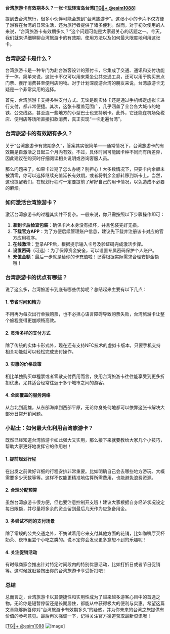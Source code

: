 **台湾旅游卡有效期多久？一张卡玩转宝岛台湾[[TG💪+ @esim1088](https://t.me/s/esim1088)]**

提到去台湾旅行，很多小伙伴可能会想到“台湾旅游卡”。这张小小的卡片不仅方便了游客在台湾的日常生活，还为旅行者提供了诸多便利。然而，对于初次使用的人来说，“台湾旅游卡有效期多久？”这个问题可能是大家最关心的话题之一。今天，我们就来详细聊聊台湾旅游卡的有效期、使用方法以及如何最大限度地利用这张卡。

### 台湾旅游卡是什么？

台湾旅游卡是一种专门为赴台游客设计的预付卡，它集成了交通、通讯和支付功能于一体。简单来说，这张卡不仅可以用来乘坐公共交通工具，还可以用于购买景点门票、餐厅消费甚至便利店购物。对于计划深度游台湾的朋友来说，台湾旅游卡无疑是一个非常实用的选择。

首先，台湾旅游卡支持多种支付方式。无论是刷实体卡还是通过手机绑定虚拟卡进行支付，都非常便捷。其次，这张卡覆盖范围广，几乎涵盖了全台各大城市的地铁、公交线路，甚至连一些地方的小型巴士也支持刷卡。此外，它还能在机场免税店、便利店等场所直接扣款消费，真正实现“一卡走遍台湾”。

### 台湾旅游卡的有效期有多久？

关于“台湾旅游卡有效期多久”，答案其实很简单——通常情况下，台湾旅游卡的有效期是自激活之日起三个月内有效。不过，具体时间可能因卡种不同而有所差异，因此建议在购买时仔细阅读相关说明或咨询客服人员。

那么问题来了，如果卡过期了怎么办呢？别担心！大多数情况下，只要卡内余额未被清零，你可以选择继续充值延长有效期，或者将剩余金额转移到新卡上。当然，这也提醒我们，在规划行程时一定要提前了解好自己的用卡情况，以免造成不必要的麻烦。

### 如何激活台湾旅游卡？

激活台湾旅游卡的过程其实并不复杂。一般来说，你只需按照以下步骤操作即可：

1. **拿到卡后检查包装**：确保卡片本身没有损坏，并且包装完好无损。
2. **下载官方APP**：为了方便后续管理账户信息，建议先下载并注册该卡对应的官方应用程序。
3. **在线激活**：登录APP后，根据提示输入卡号及验证码完成激活步骤。
4. **设置密码**（可选）：为了保障资金安全，可以设置专属密码保护个人账户。
5. **充值金额**：最后一步就是给你的卡充值啦！记得根据实际需求合理安排金额哦！

### 台湾旅游卡的优点有哪些？

说了这么多，台湾旅游卡到底有哪些优势呢？总结起来主要有以下几点：

#### 1. 节省时间和精力
不用再为每次出行单独购票，也不必担心语言障碍导致购票失败，台湾旅游卡让整个旅程变得更加顺畅高效。

#### 2. 灵活多样的支付方式
除了传统的实体卡形式外，现在还有支持NFC技术的虚拟卡版本，只要手机支持相关功能就可以轻松完成支付操作。

#### 3. 实惠的价格政策
相比单独购买单程票或者零散支付费用而言，使用台湾旅游卡往往能享受到更多折扣优惠，尤其适合经常往返于多个城市之间的游客。

#### 4. 全面覆盖的服务网络
从台北到高雄，从东部海岸到西部平原，无论你身处何地都可以依靠这张卡解决大部分日常开销问题。

### 小贴士：如何最大化利用台湾旅游卡？

既然已经知道台湾旅游卡如此强大又实用，那么接下来就要教给大家几个小技巧，帮助大家更好地发挥它的作用啦！

#### 1. 提前规划行程
在出发之前做好详细的行程安排非常重要。比如明确自己会去哪些地方游玩、大概需要多少天数等等。这样不仅能更精准地估算所需费用，也能避免浪费资源。

#### 2. 合理分配预算
虽然台湾旅游卡很方便，但也要注意控制开支哦！建议大家根据自身经济状况设定每日限额，并尽量将多余的资金留到最后几天作为应急备用金。

#### 3. 多尝试不同的支付场景
除了常规的公共交通之外，不妨试着用它来支付其他方面的花销，比如咖啡厅买杯奶茶、夜市里尝个小吃之类的。说不定你会发现更多意想不到的乐趣呢！

#### 4. 关注促销活动
有时候商家会推出针对特定时间段内的特别优惠活动，比如打折日或者节日促销等。这时候就赶紧掏出你的台湾旅游卡享受折扣吧！

### 总结

总而言之，台湾旅游卡以其便捷性和实用性成为了越来越多游客心目中的首选之物。无论你是短暂停留还是长期居住，都能从中获得极大的便利与实惠。希望这篇文章能够解答你对“台湾旅游卡有效期多久”的疑惑，并为你未来的台湾之旅提供有价值的参考意见。最后再次强调一下，记得关注官方渠道获取最新资讯哦！

[[TG💪+ @esim1088](https://t.me/s/esim1088) ![Image](https://i.postimg.cc/4NQfJmqS/Snipaste-2025-05-13-00-14-12.png)]
